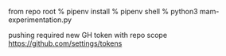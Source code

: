 from repo root
% pipenv install
% pipenv shell
% python3 mam-experimentation.py

pushing required new GH token with repo scope https://github.com/settings/tokens
